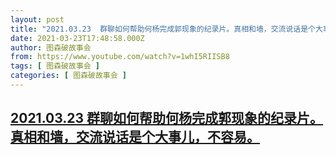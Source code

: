 ```yaml
---
layout: post
title: "2021.03.23  群聊如何帮助何杨完成郭现象的纪录片。真相和墙，交流说话是个大事儿，不容易。"
date: 2021-03-23T17:48:58.000Z
author: 图森破故事会
from: https://www.youtube.com/watch?v=1whI5RIISB8
tags: [ 图森破故事会 ]
categories: [ 图森破故事会 ]
---
```

<!--1616521738000-->
[2021.03.23  群聊如何帮助何杨完成郭现象的纪录片。真相和墙，交流说话是个大事儿，不容易。](https://www.youtube.com/watch?v=1whI5RIISB8)
------

<div>

</div>
